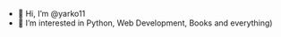 - 👋 Hi, I’m @yarko11
- 👀 I’m interested in Python, Web Development, Books and everything)
<!-- - 💞️ I’m looking to collaborate on ...
- 📫 How to reach me ...

yarko11/yarko11 is a ✨ special ✨ repository because its `README.md` (this file) appears on your GitHub profile.
You can click the Preview link to take a look at your changes.
--->
